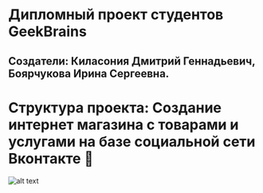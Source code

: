 # **Дипломный проект студентов GeekBrains**

## Создатели: Киласония Дмитрий Геннадьевич, Боярчукова Ирина Сергеевна.


# Структура проекта: Создание интернет магазина с товарами и услугами на базе социальной сети Вконтакте :money_with_wings: 

![alt text](https://ruseshop.ru/images/novosti/ruseshop05.jpg)







